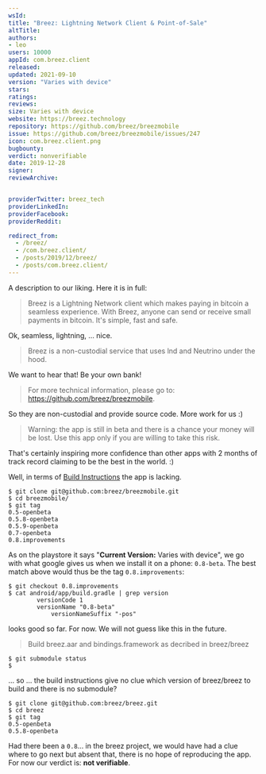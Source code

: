 ```yaml
---
wsId: 
title: "Breez: Lightning Network Client & Point-of-Sale"
altTitle: 
authors:
- leo
users: 10000
appId: com.breez.client
released: 
updated: 2021-09-10
version: "Varies with device"
stars: 
ratings: 
reviews: 
size: Varies with device
website: https://breez.technology
repository: https://github.com/breez/breezmobile
issue: https://github.com/breez/breezmobile/issues/247
icon: com.breez.client.png
bugbounty: 
verdict: nonverifiable
date: 2019-12-28
signer: 
reviewArchive:


providerTwitter: breez_tech
providerLinkedIn: 
providerFacebook: 
providerReddit: 

redirect_from:
  - /breez/
  - /com.breez.client/
  - /posts/2019/12/breez/
  - /posts/com.breez.client/
---
```



A description to our liking. Here it is in full:

> Breez is a Lightning Network client which makes paying in bitcoin a seamless
  experience. With Breez, anyone can send or receive small payments in bitcoin.
  It's simple, fast and safe.

Ok, seamless, lightning, ... nice.

> Breez is a non-custodial service that uses lnd and Neutrino under the hood.

We want to hear that! Be your own bank!

> For more technical information, please go to: https://github.com/breez/breezmobile.

So they are non-custodial and provide source code. More work for us :)

> Warning: the app is still in beta and there is a chance your money will be
  lost. Use this app only if you are willing to take this risk.

That's certainly inspiring more confidence than other apps with 2 months of
track record claiming to be the best in the world. :)

Well, in terms of [Build Instructions](https://github.com/breez/breezmobile#build)
the app is lacking.

```
$ git clone git@github.com:breez/breezmobile.git
$ cd breezmobile/
$ git tag
0.5-openbeta
0.5.8-openbeta
0.5.9-openbeta
0.7-openbeta
0.8.improvements
```

As on the playstore it says "**Current Version:** Varies with device", we go with
what google gives us when we install it on a phone: `0.8-beta`. The best match above would thus be the tag
`0.8.improvements`:

```
$ git checkout 0.8.improvements 
$ cat android/app/build.gradle | grep version
        versionCode 1
        versionName "0.8-beta"
            versionNameSuffix "-pos"
```

looks good so far. For now. We will not guess like this in the future.

> Build breez.aar and bindings.framework as decribed in breez/breez

```
$ git submodule status 
$
```

... so ... the build instructions give no clue which version of breez/breez to
build and there is no submodule?

```
$ git clone git@github.com:breez/breez.git
$ cd breez
$ git tag
0.5-openbeta
0.5.8-openbeta
```

Had there been a `0.8`... in the breez project, we would have had a clue
where to go next but absent that, there is no hope of reproducing the app. For
now our verdict is: **not verifiable**.
